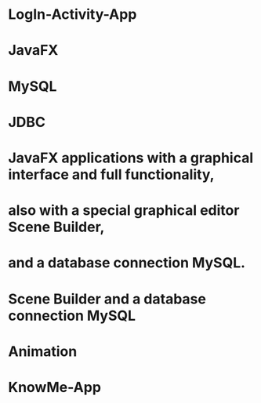 # LogIn-Activity-App
# JavaFX
# MySQL 
# JDBC
# JavaFX applications with a graphical interface and full functionality, 
# also with a special graphical editor Scene Builder,
# and a database connection MySQL.
# Scene Builder and a database connection MySQL
# Animation 
# KnowMe-App




 

